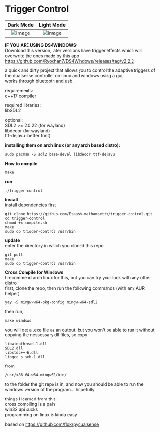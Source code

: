 # Trigger Control  
Dark Mode           |  Light Mode
:-------------------------:|:-------------------------:
![image](https://user-images.githubusercontent.com/45927311/166091284-a06013df-f443-48a1-8e15-514690b43200.png) | ![image](https://user-images.githubusercontent.com/45927311/166091275-4f970e14-5a16-4f1e-b96b-4e823cdcfcae.png)

**IF YOU ARE USING DS4WINDOWS:**  
Download this version, later versions have trigger effects which will overwrite the ones made by this app
https://github.com/Ryochan7/DS4Windows/releases/tag/v2.2.2  


a quick and dirty project that allows you to control the adaptive triggers of the dualsense controller on linux and windows using a gui,  
works through bluetooth and usb.

requirements:  
c++17 compiler   

required libraries:  
libSDL2  
    

optional:  
SDL2 >= 2.0.22 (for wayland)  
libdecor (for wayland)  
ttf-dejavu (better font)  

**installing them on arch linux (or any arch based distro):**  
```
sudo pacman -S sdl2 base-devel libdecor ttf-dejavu
```  

**How to compile**  

```
make
```  

**run**   
```
./trigger-control
```  

**install**  
install dependencies first
```
git clone https://github.com/Etaash-mathamsetty/trigger-control.git
cd trigger-control
chmod +x compile.sh
make
sudo cp trigger-control /usr/bin
```

**update**  
enter the directory in which you cloned this repo  
```
git pull
make
sudo cp trigger-control /usr/bin
```

**Cross Compile for Windows**  
I recommend arch linux for this, but you can try your luck with any other distro  
first, clone the repo, then run the following commands (with any AUR helper)  
```
yay -S mingw-w64-pkg-config mingw-w64-sdl2 
```
then run,  
```
make windows
```
you will get a .exe file as an output, but you won't be able to run it without copying the nessessary dll files, so copy  
```
libwinpthread-1.dll  
SDL2.dll  
libstdc++-6.dll  
libgcc_s_seh-1.dll  
```
from  
```
/usr/x86_64-w64-mingw32/bin/
```  
to the folder the git repo is in, and now you should be able to run the windows version of the program... hopefully  
  
things I learned from this:  
cross compiling is a pain  
win32 api sucks  
programming on linux is kinda easy  
  
based on https://github.com/flok/pydualsense  
